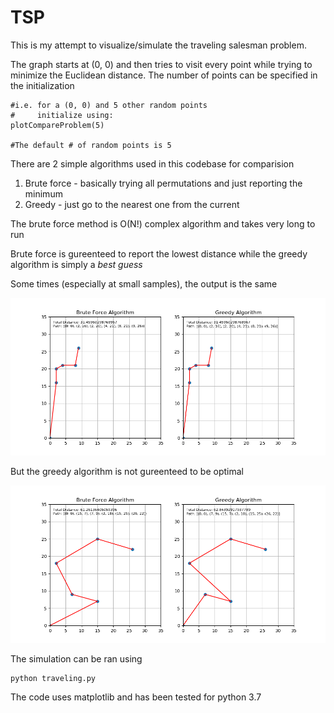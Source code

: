 # TSP
This is my attempt to visualize/simulate the traveling salesman problem. 

The graph starts at (0, 0) and then tries to visit every point while trying to minimize the Euclidean distance. The number of points can be specified in the initialization
```
#i.e. for a (0, 0) and 5 other random points
#     initialize using:
plotCompareProblem(5)

#The default # of random points is 5
```
There are 2 simple algorithms used in this codebase for comparision

1) Brute force - basically trying all permutations and just reporting the minimum
2) Greedy - just go to the nearest one from the current

The brute force method is O(N!) complex algorithm and takes very long to run

Brute force is gureenteed to report the lowest distance while the greedy algorithm is simply a *best guess*

Some times (especially at small samples), the output is the same

![Alt text](image/same.png?raw=true "Same Outcome")

But the greedy algorithm is not gureenteed to be optimal

![Alt text](image/different.png?raw=true "Different Outcome")

The simulation can be ran using
```
python traveling.py
```
The code uses matplotlib and has been tested for python 3.7
